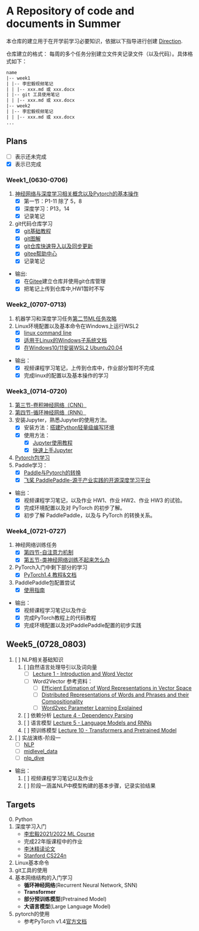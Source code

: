 # A Repository of code and documents in Summer

本仓库的建立用于在开学前学习必要知识，依据以下指导进行创建 [Direction](./Direction.pdf).  

仓库建立的格式：  每周的多个任务分别建立文件夹记录文件（以及代码）。具体格式如下：

```txt
name
|-- week1
| |-- 李宏毅视频笔记
| | |-- xxx.md 或 xxx.docx
| |-- git 工具使用笔记
| | |-- xxx.md 或 xxx.docx
|-- week2
| |-- 李宏毅视频笔记
| | |-- xxx.md 或 xxx.docx
...
```

## Plans

- [ ] 表示还未完成
- [x] 表示已完成

### Week1_(0630-**0706**)

1. [神经网络与深度学习相关概念以及Pytorch的基本操作](https://www.bilibili.com/video/BV1Wv411h7kN/)
    - [x] 第一节：P1-11 除了 5，8
    - [x] 深度学习：P13，14
    - [x] 记录笔记
2. git代码仓库学习
    - [x] [git基础教程](https://zhuanlan.zhihu.com/p/30044692)
    - [x] [git图解](https://mp.weixin.qq.com/s/Fg5rht0k583YvHD0pMJ_BQ)
    - [x] [git仓库快速导入以及同步更新](https://gitee.com/help/articles/4284#article-header1)
    - [x] [gitee帮助中心](https://gitee.com/help)
    - [x] 记录笔记

- 输出:
  - [x] 在[Gitee](https://gitee.com/)建立仓库并使用git仓库管理
  - [x] 把笔记上传到仓库中,HW1暂时不写

### Week2_(0707-**0713**)

1. 机器学习和深度学习任务[第二节ML任务攻略](https://www.bilibili.com/video/BV1Wv411h7kN?p=18)
2. Linux环境配置以及基本命令在Windows上运行WSL2
    - [x] [linux command line](https://www.kancloud.cn/thinkphp/linux-command-line/39431)
    - [x] [适用于Linux的Windows子系统文档](https://docs.microsoft.com/zh-cn/windows/wsl/)
    - [x] [在Windows10/11安装WSL2 Ubuntu20.04](https://zhuanlan.zhihu.com/p/466001838)

- 输出：
  - [x] 视频课程学习笔记，上传到仓库中，作业部分暂时不完成
  - [x] 完成linux的配置以及基本操作的学习

### Week3_(0714-**0720**)

1. [第三节-卷积神经网络（CNN）](https://www.bilibili.com/video/BV1Wv411h7kN?p=31)
2. [第四节-循环神经网络（RNN）](https://www.bilibili.com/video/BV1J94y1f7u5?p=28)
3. 安装Jupyter，熟悉Jupyter的使用方法。
    - [x] 安装方法：[搭建Python轻量级编写环境](https://zhuanlan.zhihu.com/p/158824489)
    - [x] 使用方法：
        - [x] [Jupyter使用教程](https://zhuanlan.zhihu.com/p/33105153)
        - [x] [快速上手Jupyter](https://zhuanlan.zhihu.com/p/32320214)
4. [Pytorch包学习](https://pytorch.apachecn.org/#/docs/1.4/blitz/tensor_tutorial)
5. Paddle学习：
    - [x] [Paddle与Pytorch的转换](https://blog.csdn.net/shaojie_45/article/details/115445796?spm=1001.2101.3001.6650.1&utm_medium=distribute.pc_relevant.none-task-blog-2~default~CTRLIST~Rate-1-115445796-blog-119469002.235%5ev38%5epc_relevant_anti_t3&depth_1-utm_source=distribute.pc_relevant.none-task-blog-2~default~CTRLIST~Rate-1-115445796-blog-119469002.235%5ev38%5epc_relevant_anti_t3&utm_relevant_index=2)
    - [x] [飞桨 PaddlePaddle-源于产业实践的开源深度学习平台](https://www.paddlepaddle.org.cn/tutorials/projectdetail/5603475)

- 输出：
  - [x] 视频课程学习笔记，以及作业 HW1、作业 HW2、作业 HW3 的试验。
  - [x] 完成环境配置以及对 PyTorch 的初步了解。
  - [x] 初步了解 PaddlePaddle，以及与 PyTorch 的转换关系。

### Week4_(0721-**0727**)

1. 神经网络训练任务
    - [x] [第四节-自注意力机制](https://www.bilibili.com/video/BV1Wv411h7kN?p=38)
    - [x] [第五节-类神经网络训练不起来怎么办](https://www.bilibili.com/video/BV1Wv411h7kN?p=48)
2. PyTorch入门中剩下部分的学习
    - [x] [PyTorch1.4 教程&文档](https://pytorch.apachecn.org/#/docs/1.4/README)
3. PaddlePaddle包配置尝试
    - [x] [使用指南](https://www.paddlepaddle.org.cn/documentation/docs/zh/guides/index_cn.html)

- 输出：
    - [x] 视频课程学习笔记以及作业
    - [x] 完成PyTorch教程上的代码教程
    - [x] 完成环境配置以及对PaddlePaddle配置的初步实践

## Week5_(0728_**0803**)

1. [ ] NLP相关基础知识
    1. [ ]自然语言处理导引以及词向量
        - [ ] [Lecture 1 - Introduction and Word Vector](https://www.bilibili.com/video/BV12z4y1i7vh?p=1)
        - [ ] Word2Vector 参考资料：
            - [ ] [Efficient Estimation of Word Representations in Vector Space](https://arxiv.org/pdf/1301.3781.pdf)
            - [ ] [Distributed Representations of Words and Phrases and their
Compositionality](https://arxiv.org/pdf/1310.4546.pdf)
            - [ ] [Word2vec Parameter Learning Explained](https://arxiv.org/pdf/1411.2738.pdf)
    2. [ ] 依赖分析 [Lecture 4 - Dependency Parsing](https://www.bilibili.com/video/BV12z4y1i7vh?p=4)
    3. [ ] 语言模型 [Lecture 5 - Language Models and RNNs](https://www.bilibili.com/video/BV12z4y1i7vh?p=5)
    4. [ ] 预训练模型 [Lecture 10 - Transformers and Pretrained Model](https://www.bilibili.com/video/BV12z4y1i7vh?p=10)
2. [ ] 实战演练-阶段一
    - [ ] [NLP](https://github.com/fastai/fastbook/blob/master/10_nlp.ipynb)
    - [ ] [midlevel_data](https://github.com/fastai/fastbook/blob/master/11_midlevel_data.ipynb)
    - [ ] [nlp_dive](https://github.com/fastai/fastbook/blob/master/10_nlp.ipynb)
- 输出：
    1. [ ] 视频课程学习笔记以及作业
    2. [ ] 阶段一涵盖NLP中模型构建的基本步骤，记录实验结果


## Targets

0. Python
1. 深度学习入门
    - [李宏毅2021/2022 ML Course](https://www.bilibili.com/video/BV1Wv411h7kN/)
    - 完成22年版课程中的作业
    - [李沐精读论文](https://space.bilibili.com/1567748478/channel/seriesdetail?sid=398820)
    - [Stanford CS224n](https://www.bilibili.com/video/BV12z4y1i7vh/?spm_id_from=333.337.search-card.all.click&vd_source=324657b3a86976b83356051b6a1e83b1)
2. Linux基本命令
3. git工具的使用
4. 基本网络结构的入门学习
    - **循环神经网络**(Recurrent Neural Network, SNN)
    - **Transformer**
    - **部分预训练模型**(Pretrained Model)
    - **大语言模型**(Large Language Model)
5. pytorch的使用
    - 参考PyTorch v1.4[官方文档](https://pytorch.apachecn.org/#/docs/1.4/README)
